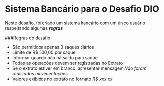 # Sistema Bancário para o Desafio DIO

Neste desafio, foi criado um sistema bancário com um único usuário respeitando algumas ***regras***

###Regras do desafio
- São permitidos apenas 3 saques diários
- Limite de R$ 500,00 por saque
- Informar quando não há saldo para saque
- Todas as operações devem ser registradas no Extrato
- Se o extrato estiver em branco, apresentar mensagem *Não foram realizadas movimentações*
- Valores exibidos no extrato no formato *R$ xxx.xx*